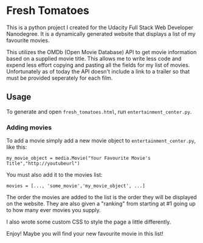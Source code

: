 # Fresh Tomatoes

This is a python project I created for the Udacity Full Stack Web Developer Nanodegree.  It is a dynamically generated website that displays a list of my favourite movies.

This utilizes the OMDb (Open Movie Database) API to get movie information based on a supplied movie title.  This allows me to write less code and expend less effort copying and pasting all the fields for my list of movies.  Unfortunately as of today the API doesn't include a link to a trailer so that must be provided seperately for each film.

## Usage

To generate and open `fresh_tomatoes.html`, run `entertainment_center.py`.

### Adding movies

To add a movie simply add a new movie object to `entertainment_center.py`, like this:
```
my_movie_object = media.Movie("Your Favourite Movie's Title","http://youtubeurl")
```
You must also add it to the movies list:
```
movies = [..., 'some_movie','my_movie_object', ...]
```

The order the movies are added to the list is the order they will be displayed on the website.  They are also given a "ranking" from starting at #1 going up to how many ever movies you supply.

I also wrote some custom CSS to style the page a little differently.

Enjoy!  Maybe you will find your new favourite movie in this list!


